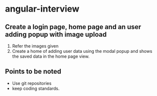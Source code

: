 # angular-interview
## Create a login page, home page and an user adding popup with image upload
1. Refer the images given
2. Create a home of adding user data using the modal popup and shows the saved data in the home page view.
## Points to be noted
* Use git repositories
* keep coding standards.
 
